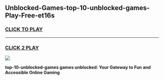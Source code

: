
## Unblocked-Games-top-10-unblocked-games-Play-Free-et16s
<h3>
<a href="https://premium76.site?title=top-10-unblocked-games&ref=15A">CLICK TO PLAY</a></h3>
<hr>

<h3>
<a href="https://premium76.site?title=top-10-unblocked-games&ref=15A">CLICK 2 PLAY</a>
  
</h3>

<a href="https://premium76.site?title=top-10-unblocked-games&ref=15A"><img src="https://clearcache.store/games.png"></a>


**top-10-unblocked-games games unblocked: Your Gateway to Fun and Accessible Online Gaming**
